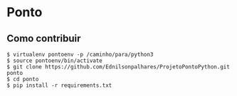 # Ponto

## Como contribuir

``` shell
$ virtualenv pontoenv -p /caminho/para/python3
$ source pontoenv/bin/activate
$ git clone https://github.com/Ednilsonpalhares/ProjetoPontoPython.git ponto
$ cd ponto
$ pip install -r requirements.txt
```
